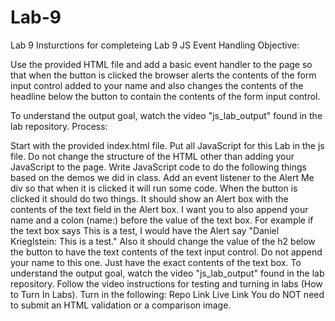 # Lab-9
Lab 9
Insturctions for completeing Lab 9
JS Event Handling
Objective:

Use the provided HTML file and add a basic event handler to the page so that when the button is clicked the browser alerts the contents of the form input control added to your name and also changes the contents of the headline below the button to contain the contents of the form input control.

To understand the output goal, watch the video "js_lab_output" found in the lab repository.
Process:

Start with the provided index.html file.
Put all JavaScript for this Lab in the js file.
Do not change the structure of the HTML other than adding your JavaScript to the page.
Write JavaScript code to do the following things based on the demos we did in class.
Add an event listener to the Alert Me div so that when it is clicked it will run some code.
When the button is clicked it should do two things.
It should show an Alert box with the contents of the text field in the Alert box. I want you to also append your name and a colon (name:) before the value of the text box. For example if the text box says This is a test, I would have the Alert say "Daniel Krieglstein: This is a test."
Also it should change the value of the h2 below the button to have the text contents of the text input control. Do not append your name to this one. Just have the exact contents of the text box.
To understand the output goal, watch the video "js_lab_output" found in the lab repository.
Follow the video instructions for testing and turning in labs (How to Turn In Labs).
Turn in the following:
Repo Link
Live Link
You do NOT need to submit an HTML validation or a comparison image.